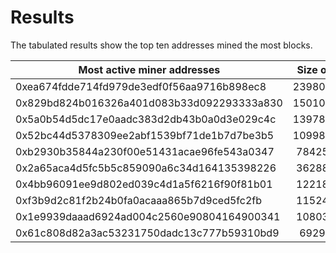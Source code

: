 # Results
The tabulated results show the top ten addresses mined the most blocks.

| Most active miner addresses                | Size of block    |
| -------------------------------------------|:----------------:|
| 0xea674fdde714fd979de3edf0f56aa9716b898ec8 | 23980401188      |
| 0x829bd824b016326a401d083b33d092293333a830 | 15010222714      |
| 0x5a0b54d5dc17e0aadc383d2db43b0a0d3e029c4c | 13978859941      |
| 0x52bc44d5378309ee2abf1539bf71de1b7d7be3b5 | 10998145387      |
| 0xb2930b35844a230f00e51431acae96fe543a0347 | 7842595276       |
| 0x2a65aca4d5fc5b5c859090a6c34d164135398226 | 3628875680       |
| 0x4bb96091ee9d802ed039c4d1a5f6216f90f81b01 | 1221833144       |
| 0xf3b9d2c81f2b24b0fa0acaaa865b7d9ced5fc2fb | 1152472379       |
| 0x1e9939daaad6924ad004c2560e90804164900341 | 1080301927       |
| 0x61c808d82a3ac53231750dadc13c777b59310bd9 | 692942577        |
 
 
